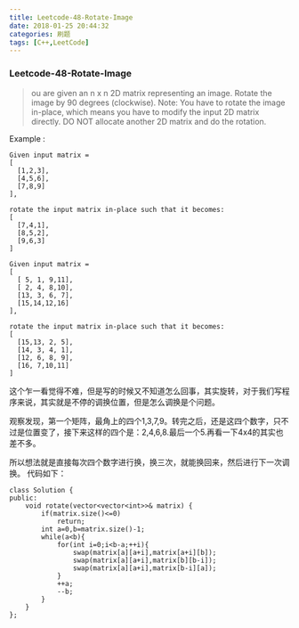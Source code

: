 ```yaml
---
title: Leetcode-48-Rotate-Image
date: 2018-01-25 20:44:32
categories: 刷题
tags: [C++,LeetCode]
---
```

### Leetcode-48-Rotate-Image
> ou are given an n x n 2D matrix representing an image.
Rotate the image by 90 degrees (clockwise).
Note:
You have to rotate the image in-place, which means you have to modify the input 2D matrix directly. DO NOT allocate another 2D matrix and do the rotation.

Example :
```
Given input matrix =
[
  [1,2,3],
  [4,5,6],
  [7,8,9]
],

rotate the input matrix in-place such that it becomes:
[
  [7,4,1],
  [8,5,2],
  [9,6,3]
]

Given input matrix =
[
  [ 5, 1, 9,11],
  [ 2, 4, 8,10],
  [13, 3, 6, 7],
  [15,14,12,16]
],

rotate the input matrix in-place such that it becomes:
[
  [15,13, 2, 5],
  [14, 3, 4, 1],
  [12, 6, 8, 9],
  [16, 7,10,11]
]
```

这个乍一看觉得不难，但是写的时候又不知道怎么回事，其实旋转，对于我们写程序来说，其实就是不停的调换位置，但是怎么调换是个问题。

观察发现，第一个矩阵，最角上的四个1,3,7,9。转完之后，还是这四个数字，只不过是位置变了，接下来这样的四个是：2,4,6,8.最后一个5.再看一下4x4的其实也差不多。

所以想法就是直接每次四个数字进行换，换三次，就能换回来，然后进行下一次调换。
代码如下：

```
class Solution {
public:
    void rotate(vector<vector<int>>& matrix) {
        if(matrix.size()<=0)
            return;
        int a=0,b=matrix.size()-1;
        while(a<b){
            for(int i=0;i<b-a;++i){
                swap(matrix[a][a+i],matrix[a+i][b]);
                swap(matrix[a][a+i],matrix[b][b-i]);
                swap(matrix[a][a+i],matrix[b-i][a]);
            }
            ++a;
            --b;
        }
    }
};
```
